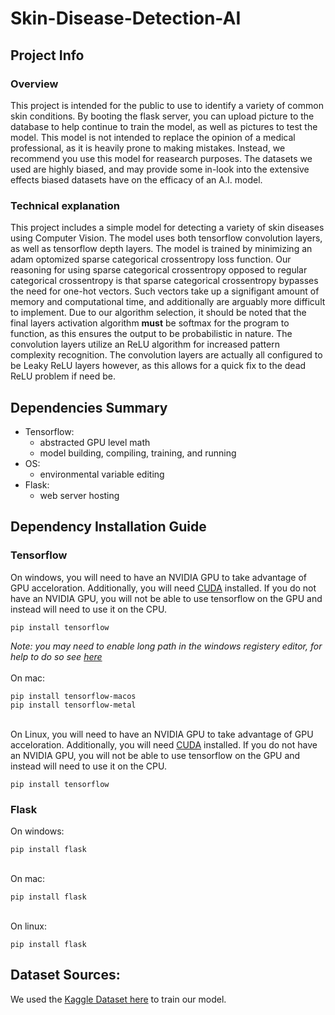 # Skin-Disease-Detection-AI

## Project Info

### Overview
This project is intended for the public to use to identify a variety of common skin conditions. By booting the flask server, you can upload picture to the database to help continue to train the model, as well as pictures to test the model. This model is not intended to replace the opinion of a medical professional, as it is heavily prone to making mistakes. Instead, we recommend you use this model for reasearch purposes. The datasets we used are highly biased, and may provide some in-look into the extensive effects biased datasets have on the efficacy of an A.I. model.

### Technical explanation
This project includes a simple model for detecting a variety of skin diseases using Computer Vision. The model uses both tensorflow convolution layers, as well as tensorflow depth layers. The model is trained by minimizing an adam optomized sparse categorical crossentropy loss function. Our reasoning for using sparse categorical crossentropy opposed to regular categorical crossentropy is that sparse categorical crossentropy bypasses the need for one-hot vectors. Such vectors take up a signifigant amount of memory and computational time, and additionally are arguably more difficult to implement. Due to our algorithm selection, it should be noted that the final layers activation algorithm **must** be softmax for the program to function, as this ensures the output to be probabilistic in nature. The convolution layers utilize an ReLU algorithm for increased pattern complexity recognition. The convolution layers are actually all configured to be Leaky ReLU layers however, as this allows for a quick fix to the dead ReLU problem if need be.

## Dependencies Summary
- Tensorflow:
  - abstracted GPU level math
  - model building, compiling, training, and running
- OS:
  - environmental variable editing
- Flask:
  - web server hosting
## Dependency Installation Guide
### Tensorflow
On windows, you will need to have an NVIDIA GPU to take advantage of GPU acceloration. Additionally, you will need [CUDA](https://docs.nvidia.com/cuda/cuda-installation-guide-microsoft-windows/) installed. If you do not have an NVIDIA GPU, you will not be able to use tensorflow on the GPU and instead will need to use it on the CPU.
```
pip install tensorflow
```

*Note: you may need to enable long path in the windows registery editor, for help to do so see [here](https://www.elevenforum.com/t/enable-long-file-path-names-in-windows-11.28659/)* \
\
On mac:
```
pip install tensorflow-macos
pip install tensorflow-metal
```

\
On Linux, you will need to have an NVIDIA GPU to take advantage of GPU acceloration. Additionally, you will need [CUDA](https://docs.nvidia.com/cuda/cuda-installation-guide-linux/) installed. If you do not have an NVIDIA GPU, you will not be able to use tensorflow on the GPU and instead will need to use it on the CPU.
```
pip install tensorflow
```

### Flask
On windows:
```
pip install flask
```

\
On mac:
```
pip install flask
```

\
On linux:
```
pip install flask
```


## Dataset Sources:

We used the [Kaggle Dataset here](https://www.kaggle.com/datasets/lysaapriani/skin-disease-and-normal-skin-dataset) to train our model.
